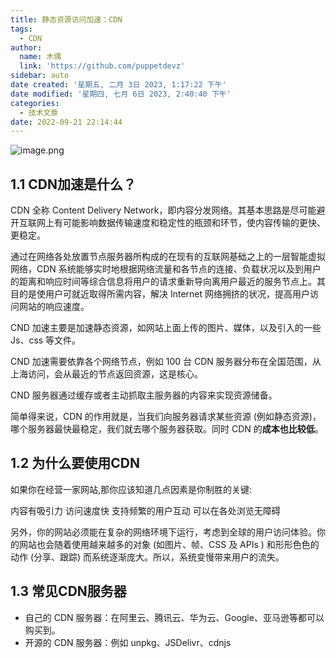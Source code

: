 ```yaml
---
title: 静态资源访问加速：CDN
tags:
  - CDN
author:
  name: 木偶
  link: 'https://github.com/puppetdevz'
sidebar: auto
date created: '星期五, 二月 3日 2023, 1:17:22 下午'
date modified: '星期四, 七月 6日 2023, 2:40:40 下午'
categories:
  - 技术文章
date: 2022-09-21 22:14:44
---
```


![image.png](https://oss.puppetdev.top/image/note/7d6fa3076b00679af6ca49e3963cc264.png)

## 1.1 CDN加速是什么？

CDN 全称 Content Delivery Network，即内容分发网络。其基本思路是尽可能避开互联网上有可能影响数据传输速度和稳定性的瓶颈和环节，使内容传输的更快、更稳定。

通过在网络各处放置节点服务器所构成的在现有的互联网基础之上的一层智能虚拟网络，CDN 系统能够实时地根据网络流量和各节点的连接、负载状况以及到用户的距离和响应时间等综合信息将用户的请求重新导向离用户最近的服务节点上。其目的是使用户可就近取得所需内容，解决 Internet 网络拥挤的状况，提高用户访问网站的响应速度。

CND 加速主要是加速静态资源，如网站上面上传的图片、媒体，以及引入的一些 Js、css 等文件。

CND 加速需要依靠各个网络节点，例如 100 台 CDN 服务器分布在全国范围，从上海访问，会从最近的节点返回资源，这是核心。

CND 服务器通过缓存或者主动抓取主服务器的内容来实现资源储备。

简单得来说，CDN 的作用就是，当我们向服务器请求某些资源 (例如静态资源)，哪个服务器最快最稳定，我们就去哪个服务器获取。同时 CDN 的**成本也比较低**。

## 1.2 为什么要使用CDN

如果你在经营一家网站,那你应该知道几点因素是你制胜的关键:

内容有吸引力 访问速度快 支持频繁的用户互动 可以在各处浏览无障碍

另外，你的网站必须能在复杂的网络环境下运行，考虑到全球的用户访问体验。你的网站也会随着使用越来越多的对象 (如图片、帧、CSS 及 APIs ) 和形形色色的动作 (分享、跟踪) 而系统逐渐庞大。所以，系统变慢带来用户的流失。

## 1.3 常见CDN服务器

* 自己的 CDN 服务器：在阿里云、腾讯云、华为云、Google、亚马逊等都可以购买到。
* 开源的 CDN 服务器：例如 unpkg、JSDelivr、cdnjs
